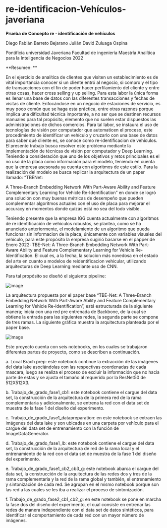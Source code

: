 # re-identificacion-Vehículos-javeriana

**Prueba de Concepto re - identificación de vehículos**


 
Diego Fabián Barreto Bejarano
Julián David Zuluaga Ospina
 

Pontificia universidad Javeriana
Facultad de ingeniería 
Maestría Analítica para la Inteligencia de Negocios
2022 



**Resumen: **
 
En el ejercicio de analítica de clientes que visiten un establecimiento es de vital importancia
conocer si un cliente entró al negocio, si compro y el tipo de transacciones con el fin de
poder hacer perfilamiento del cliente y entre otras cosas, hacer cross selling y up selling.
Para esta labor la única forma es llenar una base de datos con las diferentes transacciones
y fechas de visitas de cliente. Enfocándose en un negocio de estaciones de servicio, es muy
poco común que se haga esta práctica, entre otras razones porque implica una dificultad
técnica importante, a no ser que se destinen recursos manuales para tal propósito,
elemento que no suelen estar dispuestos las administraciones de dichos comercios.
Para tal labor, se instaura el uso de tecnologías de visión por computador que automaticen
el proceso, este procedimiento de identificar un vehículo y cruzarlo con una base de datos
para saber qué cliente es, se conoce como re-identificacion de vehículos.
El presente trabajo busca resolver este problema mediante la implementación de técnicas
de visión por computador y Deep Learning. Teniendo a consideración que uno de los
objetivos y retos principales es el no uso de la placa como información para el modelo,
teniendo en cuenta que la empresa asesorada ya cuenta con algoritmos de este estilo.
Para la realización del modelo se busca replicar la arquitectura de un paper llamado: “TBENet:

A Three-Branch Embedding Network With Part-Aware Ability and Feature
Complementary Learning for Vehicle Re-Identiﬁcation” en donde se logró una solución con
muy buenas métricas de desempeño que pueden complementar algoritmos actuales con el
uso de placa para mejorar el accuracy en momentos donde quizás está no sea del todo
visible.


Teniendo presente que la empresa IGG cuenta actualmente con algoritmos de re identificación de
vehículos robustos, se plantea, como se ha anunciado anteriormente, el modelamiento de un
algoritmo que pueda funcionar sin informacion de la placa, únicamente con variables visuales del
vehículo, para este propósito la empresa sugirió basarse en el papper de Enero 2022:
TBE-Net: A Three-Branch Embedding Network With Part-Aware Ability and Feature
Complementary Learning for Vehicle Re-Identiﬁcation.
El cual es, a la fecha, la solucion más novedosa en el estado del arte en cuanto a modelos de reidentificacion
vehicular,
utilizando
arquitecturas
de Deep
Learning
mediante
uso
de CNN.

Para
tal
propósito
se
diseñó
el
siguiente
pipeline:



![image](https://user-images.githubusercontent.com/94332280/203133977-5ccd629b-5f06-4836-bd87-58db96a10398.png)

La arquitectura propuesta por el paper base  “TBE-Net: A Three-Branch Embedding Network
With Part-Aware Ability and Feature Complementary Learning for Vehicle Re-Identiﬁcation”, 
está estructurada de la siguiente manera; inicia con una red pre entrenada de Backbone, de la cual
se obtiene la entrada para las siguientes redes, la segunda parte se compone de tres ramas. La
siguiente gráfica muestra la arquitectura planteada por el paper base. 

![image](https://user-images.githubusercontent.com/94332280/203134203-d8ce586f-c9ad-4711-b38e-eeb3ad308e95.png)

Este proyecto cuenta con seis notebooks, en los cuales se trabajaron diferentes partes de proyecto, como se describen a continuación.

a.	Local Brach prep: este notebook continue la extracción de las imágenes del data lake asociándolas con las respectivas coordenadas de cada mascara, luego se realiza el proceso de  excluir la información que no hacia parte de estas y  se ajusta el tamaño al requerido por la ResNet50 de 512X512X3.

b.	Trabajo_de_grado_fase1_cb1: este notebook contiene el  cargue del data set, la construcción de la arquitectura de la primera red de la rama complementaria y adicionalmente, se entrena la red con el data set de muestra de la fase 1 del diseño del experimento.

c.	Trabajo_de_grado_fase1_datapreparation: en este notebook se extraen las imágenes del data lake y son ubicadas en una carpeta por vehículo para el cargue del data set de entrenamiento con la función de ImageDataGenerator.

d.	Trabajo_de_grado_fase1_lb: este notebook contiene el  cargue del data set, la construcción de la arquitectura de red de la rama local y el  entrenamiento de  la red con el data set de muestra de la fase 1 del diseño del experimento.

e.	Trabajo_de_grado_fase1_cb2_cb3_g: este notebook abarca el cargue del data set, la construcción de la arquitectura de las redes dos y tres de la rama complementaria y la red de la rama global y también, el entrenamiento y sintonización de cada red. Se agrupan en el mismo notebook porque son las red a las cuales se les iba a realizar el proceso de sintonización.

f.	Trabajo_de_grado_fase2_cb1_cb2_g: en este notebook se pone en marcha la fase dos del diseño del experimento, el cual consiste en  entrenar las redes de manera independiente con el data set de datos sintéticos, para identificar el comportamiento de cada red con un mayor número de imágenes.


